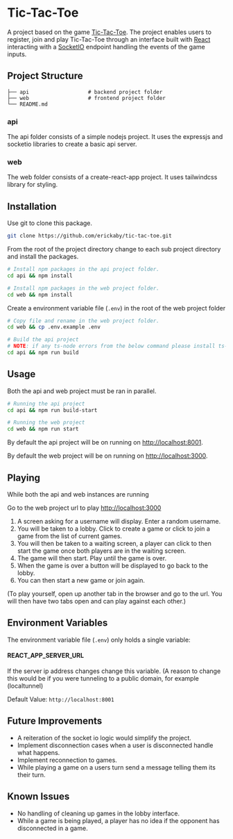 # Tic-Tac-Toe

A project based on the game [Tic-Tac-Toe](https://en.wikipedia.org/wiki/Tic-tac-toe). The project enables users to register, join and play Tic-Tac-Toe through an interface built with [React](https://reactjs.org/) interacting with a [SocketIO](https://socket.io/) endpoint handling the events of the game inputs.



## Project Structure
    ├── api                   # backend project folder
    ├── web                   # frontend project folder
    └── README.md
### api
The api folder consists of a simple nodejs project. It uses the expressjs and socketio libraries to create a basic api server.
### web
The web folder consists of a create-react-app project. It uses tailwindcss library for styling.

## Installation

Use git to clone this package.

```bash
git clone https://github.com/erickaby/tic-tac-toe.git
```
From the root of the project directory change to each sub project directory and install the packages.
```bash
# Install npm packages in the api project folder.
cd api && npm install

# Install npm packages in the web project folder.
cd web && npm install
```
Create a environment variable file (`.env`) in the root of the web project folder
```bash
# Copy file and rename in the web project folder.
cd web && cp .env.example .env

# Build the api project
# NOTE: if any ts-node errors from the below command please install ts-node globally with `npm i -g ts-node`
cd api && npm run build
``` 

## Usage
Both the api and web project must be ran in parallel.
```bash
# Running the api project
cd api && npm run build-start

# Running the web project
cd web && npm run start 
```
By default the api project will be on running on [http://localhost:8001](http://localhost:8001).

By default the web project will be on running on [http://localhost:3000](http://localhost:3000).

## Playing
While both the api and web instances are running

Go to the web project url to play [http://localhost:3000](http://localhost:3000)

1. A screen asking for a username will display. Enter a random username.
2. You will be taken to a lobby. Click to create a game or click to join a game from the list of current games.
3. You will then be taken to a waiting screen, a player can click to then start the game once both players are in the waiting screen.
4. The game will then start. Play until the game is over.
5. When the game is over a button will be displayed to go back to the lobby.
6. You can then start a new game or join again.

(To play yourself, open up another tab in the browser and go to the url. You will then have two tabs open and can play against each other.)

## Environment Variables

The environment variable file (`.env`) only holds a single variable:
#### REACT_APP_SERVER_URL
If the server ip address changes change this variable. (A reason to change this would be if you were tunneling to a public domain, for example (localtunnel)

Default Value: `http://localhost:8001`

## Future Improvements
- A reiteration of the socket io logic would simplify the project.
- Implement disconnection cases when a user is disconnected handle what happens. 
- Implement reconnection to games.
- While playing a game on a users turn send a message telling them its their turn. 

## Known Issues
- No handling of cleaning up games in the lobby interface.
- While a game is being played, a player has no idea if the opponent has disconnected in a game.
